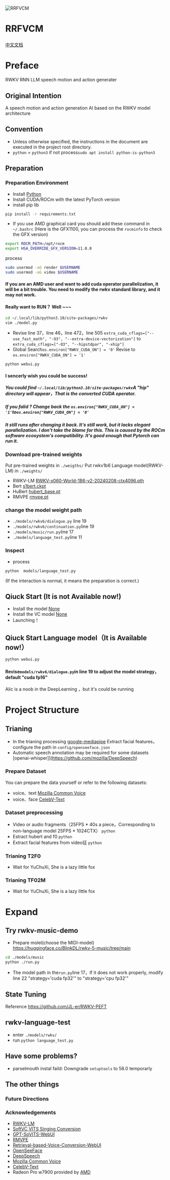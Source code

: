 #
![RRFVCM](assets/logo.jpg)

# RRFVCM

###
[中文文档](./README-ch.md)

# Preface
RWKV RNN LLM speech motion and action generater
## Original Intention
A speech motion and action generation AI based on the RWKV model architecture
## Convention
- Unless otherwise specified, the instructions in the document are executed in the project root directory.
- ```python``` = ```python3```  if not process```sudo apt install python-is-python3```
## Preparation

### Preparation Environment
- Install [Python](https://python.org)
- Install CUDA/ROCm with the latest PyTorch version
- install pip lib
```sh 
pip install -r requirements.txt
```
- If you use AMD graphical card you should add these command in  ```~/.bashrc```
(Here is the GFX1100, you can process the ```rocminfo``` to check the GFX version) 
```sh
export ROCM_PATH=/opt/rocm
export HSA_OVERRIDE_GFX_VERSION=11.0.0
```
process
```sh
sudo usermod -aG render $USERNAME 
sudo usermod -aG video $USERNAME 
```
#### If you are an AMD user and want to add cuda operator parallelization, it will be a bit trouble. You need to modify the rwkv standard library, and it may not work.
#### Really want to RUN？ Well ~~~
```sh
cd ~/.local/lib/python3.10/site-packages/rwkv
vim ./model.py
```
- Revise line 37，line 46，line 472，line 505
```extra_cuda_cflags=["--use_fast_math", "-O3", "--extra-device-vectorization"]```
to
```extra_cuda_cflags=["-O3", "--hipstdpar", "-xhip"]```
- Global Search```os.environ["RWKV_CUDA_ON"] = '0'```
Revise to
```os.environ["RWKV_CUDA_ON"] = '1'```
```sh
python webui.py
```
#### I sencerly wish you could be success!
##### You could find ```~/.local/lib/python3.10/site-packages/rwkv```A "hip" directory will appear，That is the converted CUDA operator.
##### If you falid ? Change back the ```os.environ["RWKV_CUDA_ON"] = '1'```to```os.environ["RWKV_CUDA_ON"] = '0'```
##### It still runs after changing it back. It's still work, but it lacks elegant parallelization. I don't take the blame for this. This is caused by the ROCm software ecosystem's compatibility. It's good enough that Pytorch can run it.
### Download pre-trained weights
Put pre-trained weights in ```./weigths/```
Put rwkv1b6 Language model(RWKV-LM) in ```./weights/```
- RWKV-LM [RWKV-x060-World-1B6-v2-20240208-ctx4096.pth](https://huggingface.co/BlinkDL/rwkv-6-world/blob/main/RWKV-x060-World-1B6-v2.1-20240328-ctx4096.pth)
- Bert [s1bert.ckpt](https://huggingface.co/lj1995/GPT-SoVITS/resolve/main/s1bert25hz-2kh-longer-epoch%3D68e-step%3D50232.ckpt)
- HuBert [hubert_base.pt](https://huggingface.co/lj1995/VoiceConversionWebUI/resolve/main/hubert_base.pt)
- RMVPE [rmvpe.pt](https://huggingface.co/lj1995/VoiceConversionWebUI/resolve/main/rmvpe.pt)

### change the model weight path
- ```./models/rwkv6/dialogue.py``` line 19
- ```./models/rwkv6/continuation.py```line 19
- ```./models/music/run.py```line 17
- ```./models/language_test.py```line 11
### Inspect
- process 
```sh
python  models/language_test.py
```
(If the interaction is normal, it means the preparation is correct.)

## Qiuck Start (It is not Available now!)
- Install the model [None](https://nothing)
- Install  the VC model [None](https://nothing)
- Launching！

## Qiuck Start Language model（It is Available now!）
```sh
python webui.py
```
#### Revise```models/rwkv6/dialogue.py```in line 19 to adjust the model strategy，default "cuda fp16"
Alic is a noob in the DeepLearning ，but it's could be running
# Project Structure

## Trianing
- In the trianing processing [google-mediapipe](https://github.com/emilianavt/OpenSeeFace/releases) Extract facial features，configure the path in ```config/openseeface.json``` 
- Automatic speech annotation may be required for some datasets [openai-whisper]](https://github.com/mozilla/DeepSpeech)

### Prepare Dataset 
You can prepare the data yourself or refer to the following datasets:
- voice、text [Mozilla Common Voice](https://commonvoice.mozilla.org/zh-CN)
- voice、face [CelebV-Text](https://github.com/celebv-text/CelebV-Text)

### Dataset preprocessing
- Video or audio fragments（25FPS * 40s a piece，Corresponding to non-language model 25FPS * 1024CTX） ```python ```
- Estract hubert and f0 ```python ```
- Extract facial features from video征 ```python ```

### Trianing T2F0
- Wait for YuChuXi, She is a lazy little fox
### Trianing TF02M
- Wait for YuChuXi, She is a lazy little fox
# Expand
Try rwkv-music-demo
--
- Prepare molel(choose the MIDI-model)
https://huggingface.co/BlinkDL/rwkv-5-music/tree/main
```sh
cd ./models/music
python ./run.py
```
- The model path in the```run.py```line 17，If it does not work properly, modify line 22 "strategy='cuda fp32'" to "strategy='cpu fp32'"

State Tuning
--
Reference https://github.com/JL-er/RWKV-PEFT

rwkv-language-test
--
- enter ```./models/rwkv/```
- run ```python language_test.py```

## Have some problems?
- parselmouth instal faild: Downgrade ```setuptools```  to 58.0 temporarly

## The other things

### Future Directions

### Acknowledgements
- [RWKV-LM](https://github.com/BlinkDL/RWKV-LM)
- [SoftVC VITS Singing Conversion](https://github.com/justinjohn0306/so-vits-svc-4.0/tree/4.0-v2)
- [GPT-SoVITS-WebUI](https://github.com/RVC-Boss/GPT-SoVITS)
- [RMVPE](https://github.com/Dream-High/RMVPE)
- [Retrieval-based-Voice-Conversion-WebUI](https://github.com/RVC-Project/Retrieval-based-Voice-Conversion-WebUI)
- [OpenSeeFace](https://github.com/emilianavt/OpenSeeFace)
- [DeepSpeech](https://github.com/mozilla/DeepSpeech)
- [Mozilla Common Voice](https://commonvoice.mozilla.org/zh-CN)
- [CelebV-Text](https://github.com/celebv-text/CelebV-Text)
- Radeon Pro w7900 provided by [AMD](https://amd.com) 
